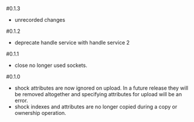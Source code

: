 #0.1.3
- unrecorded changes

#0.1.2
- deprecate handle service with handle service 2

#0.1.1
- close no longer used sockets.

#0.1.0

- shock attributes are now ignored on upload. In a future release they will be removed altogether
  and specifying attributes for upload will be an error.
- shock indexes and attributes are no longer copied during a copy or ownership operation.
